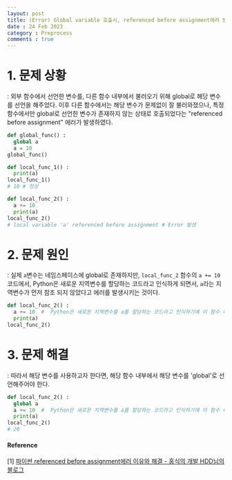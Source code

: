 ```yaml
---
layout: post
title: (Error) Global variable 호출시, referenced before assignment에러 발생
date : 24 Feb 2023
category : Preprocess
comments : true
---
```


# 1. 문제 상황
: 외부 함수에서 선언한 변수를, 다른 함수 내부에서 불러오기 위해 global로 해당 변수를 선언을 해주었다.
이후 다른 함수에서는 해당 변수가 문제없이 잘 불러와졌으나, 특정 함수에서만 global로 선언한 변수가 존재하지 않는 상태로 호출되었다는 "referenced before assignment" 에러가 발생하였다.

```python
def global_func() :
  global a
  a = 10
global_func()
```

```python
def local_func_1() :
  print(a)
local_func_1()
# 10 # 정상 

def local_func_2() :
  a += 10 
  print(a)
local_func_2()
# local variable 'a' referenced before assignment # Error 발생
```



# 2. 문제 원인
: 실제 `a`변수는 네임스페이스에 global로 존재하지만, `local_func_2` 함수의 `a += 10` 코드에서, Python은 새로운 지역변수를 할당하는 코드라고 인식하게 되면서, `a`라는 지역변수가 먼저 참조 되지 않았다고 에러를 발생시키는 것이다.
```python
def local_func_2() :
  a += 10  #  Python은 새로운 지역변수를 a를 할당하는 코드라고 인식하기에 이 함수 내에서 지역변수로 선언된 a 변수를 탐색함.
  print(a)
local_func_2()
```



# 3. 문제 해결
: 따라서 해당 변수를 사용하고자 한다면, 해당 함수 내부에서 해당 변수를 'global'로 선언해주어야 한다.
```python
def local_func_2() :
  global a
  a += 10  #  Python은 새로운 지역변수를 a를 할당하는 코드라고 인식하기에 이 함수 내에서 지역변수로 선언된 a 변수를 탐색함.
  print(a)
local_func_2()
# 20
```

#### Reference
[1] [파이썬 referenced before assignment에러 이유와 해결 - 홍식의 개발 HDD님의 블로그](https://velog.io/@hongsikcho/%ED%8C%8C%EC%9D%B4%EC%8D%AC-referenced-before-assignment%EC%97%90%EB%9F%AC-%EC%9D%B4%EC%9C%A0%EC%99%80-%ED%95%B4%EA%B2%B0)  
